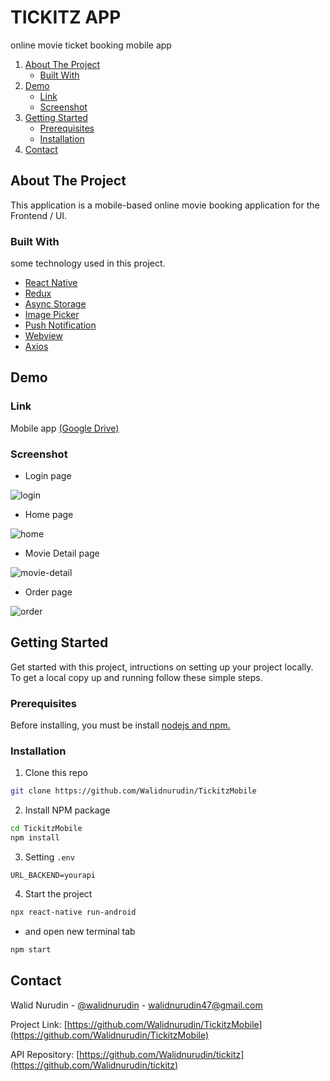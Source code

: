 # TICKITZ APP

online movie ticket booking mobile app

<!-- NAVIGATION -->
<ol>
    <li>
      <a href="#about-the-project">About The Project</a>
      <ul>
        <li><a href="#built-with">Built With</a></li>
      </ul>
    </li>
    <li>
      <a href="#demo">Demo</a>
      <ul>
        <li><a href="#link">Link</a></li>
        <li><a href="#screenshot">Screenshot</a></li>
      </ul>
    </li>
    <li>
      <a href="#getting-started">Getting Started</a>
      <ul>
        <li><a href="#prerequisites">Prerequisites</a></li>
        <li><a href="#installation">Installation</a></li>
      </ul>
    </li>
    <li><a href="#contact">Contact</a></li>
</ol>

<!-- ABOUT THE PROJECT -->

## About The Project

This application is a mobile-based online movie booking application for the Frontend / UI.

### Built With

some technology used in this project.

- [React Native](https://reactnative.dev/)
- [Redux](https://redux.js.org/)
- [Async Storage](https://github.com/zo0r/react-native-push-notification)
- [Image Picker](https://github.com/react-native-image-picker/react-native-image-picker)
- [Push Notification](https://github.com/zo0r/react-native-push-notification)
- [Webview](https://www.npmjs.com/package/react-native-webview)
- [Axios](https://www.npmjs.com/package/axios)

<!-- DEMO -->

## Demo

### Link

Mobile app [(Google Drive)](https://drive.google.com/file/d/1gE3S2vU4S0OXSU5Z439wbm6V8yliA2me/view?usp=sharing)

### Screenshot

- Login page

![login](https://user-images.githubusercontent.com/59267364/147412816-2141fefe-0be9-48f1-847f-7ae1cd126b58.png)

- Home page

![home](https://user-images.githubusercontent.com/59267364/147412820-254fcfbb-b56b-4274-8fbf-1784b8aaea99.png)

- Movie Detail page

![movie-detail](https://user-images.githubusercontent.com/59267364/147412823-67884944-3ed1-494a-abaa-a7c366d59993.png)

- Order page

![order](https://user-images.githubusercontent.com/59267364/147412827-05063f88-44f0-44ba-b4f7-7a3471b25e84.png)

<!-- GETTING STARTED -->

## Getting Started

Get started with this project, intructions on setting up your project locally.
To get a local copy up and running follow these simple steps.

### Prerequisites

Before installing, you must be install [nodejs and npm.](https://nodejs.org)

### Installation

1. Clone this repo

```sh
git clone https://github.com/Walidnurudin/TickitzMobile
```

2. Install NPM package

```sh
cd TickitzMobile
npm install
```

3. Setting `.env`

```
URL_BACKEND=yourapi
```

4. Start the project

```sh
npx react-native run-android
```

- and open new terminal tab

```sh
npm start
```

<!-- CONTACT -->

## Contact

Walid Nurudin - [@walidnurudin](https://www.linkedin.com/in/walidnurudin/) - walidnurudin47@gmail.com

Project Link: [https://github.com/Walidnurudin/TickitzMobile](https://github.com/Walidnurudin/TickitzMobile)

API Repository: [https://github.com/Walidnurudin/tickitz](https://github.com/Walidnurudin/tickitz)
